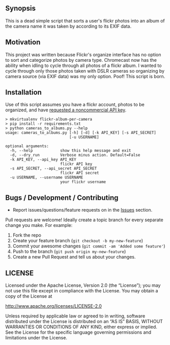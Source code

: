 ## Synopsis

This is a dead simple script that sorts a user's flickr photos into an album of the camera name it was taken by according to its EXIF data.

## Motivation

This project was written because Flickr's organize interface has no option to sort and categorize photos by camera type. Chromecast now has the ability when idling to cycle through all photos of a flickr album. I wanted to cycle through only those photos taken with DSLR cameras so organizing by camera source (via EXIF data) was my only option. Poof! This script is born.

## Installation
Use of this script assumes you have a flickr account, photos to be organized, and have [requested a noncommercial API key](https://www.flickr.com/services/apps/create/noncommercial/?).

```
> mkvirtualenv flickr-album-per-camera
> pip install -r requirements.txt
> python cameras_to_albums.py --help
usage: cameras_to_albums.py [-h] [-d] [-k API_KEY] [-s API_SECRET]
                            [-u USERNAME]

optional arguments:
  -h, --help            show this help message and exit
  -d, --dry_run         Verbose minus action. Default=False
  -k API_KEY, --api_key API_KEY
                        flickr API key
  -s API_SECRET, --api_secret API_SECRET
                        flickr API secret
  -u USERNAME, --username USERNAME
                        your flickr username
```

## Bugs / Development / Contributing
* Report issues/questions/feature requests on in the [Issues](https://github.com/brandoconnor/flickr-album-per-camera/issues) section.

Pull requests are welcome!
Ideally create a topic branch for every separate change you make.
For example:

1. Fork the repo
2. Create your feature branch (`git checkout -b my-new-feature`)
4. Commit your awesome changes (`git commit -am 'Added some feature'`)
5. Push to the branch (`git push origin my-new-feature`)
6. Create a new Pull Request and tell us about your changes.

## LICENSE
Licensed under the Apache License, Version 2.0 (the “License”); you may not use this file except in
compliance with the License. You may obtain a copy of the License at

http://www.apache.org/licenses/LICENSE-2.0

Unless required by applicable law or agreed to in writing, software distributed under the License is
distributed on an “AS IS” BASIS, WITHOUT WARRANTIES OR CONDITIONS OF ANY KIND, either express or
implied. See the License for the specific language governing permissions and limitations under the
License.
